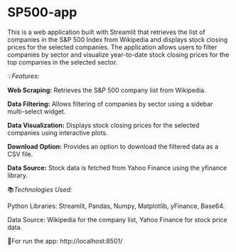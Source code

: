 # SP500-app

This is a web application built with Streamlit that retrieves the list of companies in the S&P 500 Index from Wikipedia and displays stock closing prices for the selected companies. The application allows users to filter companies by sector and visualize year-to-date stock closing prices for the top companies in the selected sector.

💡_Features:_

**Web Scraping:** Retrieves the S&P 500 company list from Wikipedia.

**Data Filtering:** Allows filtering of companies by sector using a sidebar multi-select widget.

**Data Visualization:** Displays stock closing prices for the selected companies using interactive plots.

**Download Option:** Provides an option to download the filtered data as a CSV file.

**Data Source:** Stock data is fetched from Yahoo Finance using the yfinance library.


📚_Technologies Used:_

Python Libraries: Streamlit, Pandas, Numpy, Matplotlib, yFinance, Base64.

Data Source: Wikipedia for the company list, Yahoo Finance for stock price data.

🌟For run the app:
http://localhost:8501/

